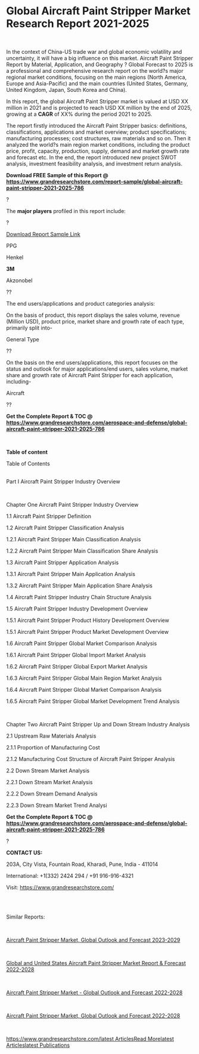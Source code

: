 <h1>Global Aircraft Paint Stripper Market Research Report 2021-2025</h1><br/><p>In the context of China-US trade war and global economic volatility and uncertainty, it will have a big influence on this market. Aircraft Paint Stripper Report by Material, Application, and Geography ? Global Forecast to 2025 is a professional and comprehensive research report on the world?s major regional market conditions, focusing on the main regions (North America, Europe and Asia-Pacific) and the main countries (United States, Germany, United Kingdom, Japan, South Korea and China).</p>
 
 
 
 <p>In this report, the global Aircraft Paint Stripper market is valued at USD XX million in 2021 and is projected to reach USD XX million by the end of 2025, growing at a <strong>CAGR</strong> of XX% during the period 2021 to 2025.</p>
 
 
 
 <p>The report firstly introduced the Aircraft Paint Stripper basics: definitions, classifications, applications and market overview; product specifications; manufacturing processes; cost structures, raw materials and so on. Then it analyzed the world?s main region market conditions, including the product price, profit, capacity, production, supply, demand and market growth rate and forecast etc. In the end, the report introduced new project SWOT analysis, investment feasibility analysis, and investment return analysis.</p>
 
 
 
 <div><b>Download FREE Sample of this Report @ <a href="https://www.grandresearchstore.com/report-sample/global-aircraft-paint-stripper-2021-2025-786">https://www.grandresearchstore.com/report-sample/global-aircraft-paint-stripper-2021-2025-786</a></b></div>
 
 
 
 <p>? </p>
 
 
 
 <p>The <strong>major players</strong> profiled in this report include:</p>
 
 
 
 <p>? </p>
 
 
 
 <p><a href="https://www.grandresearchstore.com/mr-admin/report-sample/global-aircraft-paint-stripper-2021-2025-786">Download Report Sample Link</a></p>
 
 
 
 <p>PPG</p>
 
 
 
 <p>Henkel</p>
 
 
 
 <p><strong>3M</strong></p>
 
 
 
 <p>Akzonobel</p>
 
 
 
 <p>??</p>
 
 
 
 <p>The end users/applications and product categories analysis:</p>
 
 
 
 <p>On the basis of product, this report displays the sales volume, revenue (Million USD), product price, market share and growth rate of each type, primarily split into-</p>
 
 
 
 <p>General Type</p>
 
 
 
 <p>??</p>
 
 
 
 <p>On the basis on the end users/applications, this report focuses on the status and outlook for major applications/end users, sales volume, market share and growth rate of Aircraft Paint Stripper for each application, including-</p>
 
 
 
 <p>Aircraft</p>
 
 
 
 <p>??</p>
 
 
 
 <div><b>Get the Complete Report & TOC @ <a href="https://www.grandresearchstore.com/aerospace-and-defense/global-aircraft-paint-stripper-2021-2025-786">https://www.grandresearchstore.com/aerospace-and-defense/global-aircraft-paint-stripper-2021-2025-786</a></b></div>
 
 
 
 <p><br />
 
 <b>Table of content</b></p>
 
 
 
 <p>Table of Contents<br />
 
 <br />
 
 Part I Aircraft Paint Stripper Industry Overview<br />
 
 <br />
 
 Chapter One Aircraft Paint Stripper Industry Overview<br />
 
 1.1 Aircraft Paint Stripper Definition<br />
 
 1.2 Aircraft Paint Stripper Classification Analysis<br />
 
 1.2.1 Aircraft Paint Stripper Main Classification Analysis<br />
 
 1.2.2 Aircraft Paint Stripper Main Classification Share Analysis<br />
 
 1.3 Aircraft Paint Stripper Application Analysis<br />
 
 1.3.1 Aircraft Paint Stripper Main Application Analysis<br />
 
 1.3.2 Aircraft Paint Stripper Main Application Share Analysis<br />
 
 1.4 Aircraft Paint Stripper Industry Chain Structure Analysis<br />
 
 1.5 Aircraft Paint Stripper Industry Development Overview<br />
 
 1.5.1 Aircraft Paint Stripper Product History Development Overview<br />
 
 1.5.1 Aircraft Paint Stripper Product Market Development Overview<br />
 
 1.6 Aircraft Paint Stripper Global Market Comparison Analysis<br />
 
 1.6.1 Aircraft Paint Stripper Global Import Market Analysis<br />
 
 1.6.2 Aircraft Paint Stripper Global Export Market Analysis<br />
 
 1.6.3 Aircraft Paint Stripper Global Main Region Market Analysis<br />
 
 1.6.4 Aircraft Paint Stripper Global Market Comparison Analysis<br />
 
 1.6.5 Aircraft Paint Stripper Global Market Development Trend Analysis<br />
 
 <br />
 
 Chapter Two Aircraft Paint Stripper Up and Down Stream Industry Analysis<br />
 
 2.1 Upstream Raw Materials Analysis<br />
 
 2.1.1 Proportion of Manufacturing Cost<br />
 
 2.1.2 Manufacturing Cost Structure of Aircraft Paint Stripper Analysis<br />
 
 2.2 Down Stream Market Analysis<br />
 
 2.2.1 Down Stream Market Analysis<br />
 
 2.2.2 Down Stream Demand Analysis<br />
 
 2.2.3 Down Stream Market Trend Analysi</p>
 
 
 
 <div><b>Get the Complete Report & TOC @ <a href="https://www.grandresearchstore.com/aerospace-and-defense/global-aircraft-paint-stripper-2021-2025-786">https://www.grandresearchstore.com/aerospace-and-defense/global-aircraft-paint-stripper-2021-2025-786</a></b></div>
 
 
 
 <p>? </p>
 
 
 
 <p><b>CONTACT US:</b><br />
 
 203A, City Vista, Fountain Road, Kharadi, Pune, India - 411014<br />
 
 International: +1(332) 2424 294 / +91 916-916-4321<br />
 
 Visit: <a href="https://www.grandresearchstore.com/">https://www.grandresearchstore.com/</a><br />
 
 <br />
 
 <br />
 
 Similar Reports:<br />
 
 <br />
 
 <a href="https://www.grandresearchstore.com/chemicals-and-materials/global-aircraft-paint-stripper-forecast-2023-2029-105">Aircraft Paint Stripper Market, Global Outlook and Forecast 2023-2029</a><br />
 
 <br />
 
 <a href="https://www.grandresearchstore.com/chemicals-and-materials/global-united-states-aircraft-paint-stripper-2022-2028-415">Global and United States Aircraft Paint Stripper Market Report & Forecast 2022-2028</a><br />
 
 <br />
 
 <a href="https://www.grandresearchstore.com/chemicals-and-materials/global-aircraft-paint-stripper-2022-2028-134">Aircraft Paint Stripper Market - Global Outlook and Forecast 2022-2028</a><br />
 
 <br />
 
 <a href="https://www.grandresearchstore.com/chemicals-and-materials/global-aircraft-paint-stripper-forecast-2022-2028-483">Aircraft Paint Stripper Market, Global Outlook and Forecast 2022-2028</a><br />
 
 <br />
 
 <a href="https://gyeongbokgung.com">https://www.grandresearchstore.com/</a><a href="https://hallyeomaritime.com">latest Articles</a><a href="https://jingwansa.com">Read More</a><a href="https://nguoiviet.jp/">latest Articles</a><a href="https://www.intelmarketresearch.com/">latest Publications</a></p>